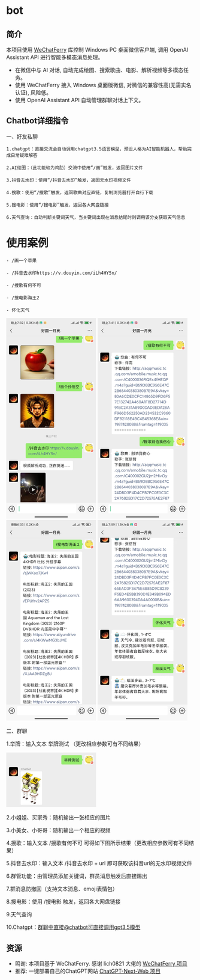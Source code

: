 # bot

## 简介
本项目使用 [WeChatFerry](https://github.com/lich0821/WeChatFerry) 库控制 Windows PC 桌面微信客户端, 调用 OpenAI Assistant API 进行智能多模态消息处理。 
- 在微信中与 AI 对话, 自动完成绘图、搜索歌曲、电影、解析视频等多模态任务。
- 使用 WeChatFerry 接入 Windows 桌面版微信, 对微信的兼容性高(无需实名认证), 风险低。
- 使用 OpenAI Assistant API 自动管理群聊对话上下文。


## Chatbot详细指令
  一、好友私聊
  
    1.chatgpt：直接交流会自动调用chatgpt3.5语言模型，预设人格为AI智能机器人，帮助完成日常疑难解答
    
    2.AI绘图：（此功能较为鸡肋）交流中使用“/画”触发，返回图片文件
    
    3.抖音去水印：使用“/抖音去水印”触发，返回无水印视频文件
    
    4.搜歌：使用“/搜歌”触发，返回歌曲对应直链，复制浏览器打开自行下载
    
    5.搜电影：使用“/搜电影”触发，返回各大网盘链接

    6.天气查询：自动判断关键词天气，当关键词出现在消息结尾时则调用该分支获取天气信息


   # 使用案例
    
    - /画一个苹果
    
    - /抖音去水印https://v.douyin.com/iLh4HY5n/
    
    - /搜歌有何不可
    
    - /搜电影海王2

    - 怀化天气
    
  <img src="docx/1.jpg" width="240px"> <img src="docx/2.jpg" width="240px"> <img src="docx/3.jpg" width="240px"> <img src="docx/4.jpg" width="240px">

  二、群聊

  1.举牌：输入文本 举牌测试 （更改相应参数可有不同结果）
  
  <img src="docx/举牌测试.jpg" width="240px">
  
  2.小姐姐、买家秀：随机输出一张相应的图片
  
  3.小美女、小哥哥：随机输出一个相应的视频 
  
  4.搜歌：输入文本 /搜歌有何不可 可得如下图所示结果（更改相应参数可有不同结果）
  
  5.抖音去水印：输入文本 /抖音去水印 + url 即可获取该抖音url的无水印视频文件
  
  6.群管功能：由管理员添加关键词，群员消息触发后直接踢出
  
  7.群消息防撤回（支持文本消息、emoji表情包）

  8.搜电影：使用 /搜电影 触发，返回各大网盘链接

  9.天气查询
  
  10.Chatgpt：群聊中直接@chatbot可直接调用gpt3.5模型


## 资源

- 鸣谢: 本项目基于 WeChatFerry. 感谢 lich0821 大佬的 [WeChatFerry 项目](https://github.com/lich0821/WeChatFerry)
- 推荐: 一键部署自己的ChatGPT网站 [ChatGPT-Next-Web 项目](https://github.com/Yidadaa/ChatGPT-Next-Web)









  
  
  
  

